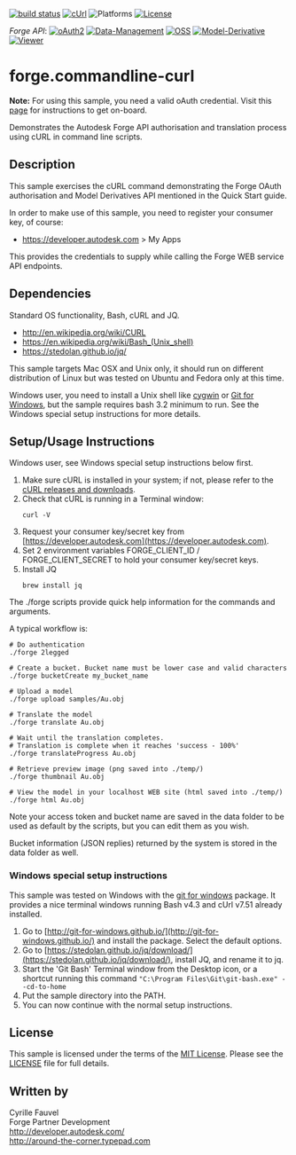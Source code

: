 [![build status](https://api.travis-ci.org/cyrillef/models.autodesk.io.png)](https://travis-ci.org/cyrillef/models.autodesk.io)
[![cUrl](https://img.shields.io/badge/cUrl-7.47.1-blue.svg)](https://nodejs.org/)
![Platforms](https://img.shields.io/badge/platform-windows%20%7C%20osx%20%7C%20linux-lightgray.svg)
[![License](http://img.shields.io/:license-mit-blue.svg)](http://opensource.org/licenses/MIT)

*Forge API*:
[![oAuth2](https://img.shields.io/badge/oAuth2-v1-green.svg)](http://autodesk-forge.github.io/)
[![Data-Management](https://img.shields.io/badge/Data%20Management-v1-green.svg)](http://autodesk-forge.github.io/)
[![OSS](https://img.shields.io/badge/OSS-v2-green.svg)](http://autodesk-forge.github.io/)
[![Model-Derivative](https://img.shields.io/badge/Model%20Derivative-v2-green.svg)](http://autodesk-forge.github.io/)
[![Viewer](https://img.shields.io/badge/Forge%20Viewer-v3.3-green.svg)](http://autodesk-forge.github.io/)


# forge.commandline-curl

<b>Note:</b> For using this sample, you need a valid oAuth credential.
Visit this [page](https://developer.autodesk.com) for instructions to get on-board.

Demonstrates the Autodesk Forge API authorisation and translation process using cURL
in command line scripts.


## Description

This sample exercises the cURL command demonstrating the Forge OAuth authorisation and
Model Derivatives API mentioned in the Quick Start guide.

In order to make use of this sample, you need to register your consumer key, of course:
* https://developer.autodesk.com > My Apps

This provides the credentials to supply while calling the Forge WEB service API endpoints.


## Dependencies

Standard OS functionality, Bash, cURL and JQ.

* http://en.wikipedia.org/wiki/CURL
* https://en.wikipedia.org/wiki/Bash_(Unix_shell)
* https://stedolan.github.io/jq/

This sample targets Mac OSX and Unix only, it should run on different distribution of Linux but was tested 
on Ubuntu and Fedora only at this time. 

Windows user, you need to install a Unix shell like [cygwin](http://cygwin.com) or [Git for Windows](https://git-scm.com/download/win),
but the sample requires bash 3.2 minimum to run. See the Windows special setup instructions for more details.


## Setup/Usage Instructions

Windows user, see  Windows special setup instructions below first.

  1. Make sure cURL is installed in your system; if not, please refer to the
     [cURL releases and downloads](http://curl.haxx.se/download.html).
  2. Check that cURL is running in a Terminal window:<br />
     ```
     curl -V
     ```
  3. Request your consumer key/secret key from [https://developer.autodesk.com](https://developer.autodesk.com).
  4. Set 2 environment variables FORGE_CLIENT_ID / FORGE_CLIENT_SECRET to hold your consumer key/secret keys.
  5. Install JQ
     ```
     brew install jq
     ```


The ./forge scripts provide quick help information for the commands and arguments.

A typical workflow is:

    # Do authentication
    ./forge 2legged

    # Create a bucket. Bucket name must be lower case and valid characters
    ./forge bucketCreate my_bucket_name

    # Upload a model
    ./forge upload samples/Au.obj

    # Translate the model
    ./forge translate Au.obj

    # Wait until the translation completes.
    # Translation is complete when it reaches 'success - 100%'
    ./forge translateProgress Au.obj

    # Retrieve preview image (png saved into ./temp/)
    ./forge thumbnail Au.obj

    # View the model in your localhost WEB site (html saved into ./temp/)
    ./forge html Au.obj

Note your access token and bucket name are saved in the data folder to be used as default by the scripts,
but you can edit them as you wish.

Bucket information (JSON replies) returned by the system is stored in the data folder as well.


### Windows special setup instructions

This sample was tested on Windows with the [git for windows](http://git-for-windows.github.io/) package.
It provides a nice terminal windows running Bash v4.3 and cUrl v7.51 already installed.

  1. Go to [http://git-for-windows.github.io/](http://git-for-windows.github.io/) and install the package.
     Select the default options.
  2. Go to [https://stedolan.github.io/jq/download/](https://stedolan.github.io/jq/download/), install JQ,
     and rename it to jq.
  3. Start the 'Git Bash' Terminal window from the Desktop icon, or a shortcut running this command
     ``` "C:\Program Files\Git\git-bash.exe" --cd-to-home ```
  4. Put the sample directory into the PATH.
  5. You can now continue with the normal setup instructions.


## License

This sample is licensed under the terms of the [MIT License](http://opensource.org/licenses/MIT). 
Please see the [LICENSE](LICENSE) file for full details.


## Written by

Cyrille Fauvel <br />
Forge Partner Development <br />
http://developer.autodesk.com/ <br />
http://around-the-corner.typepad.com <br />
